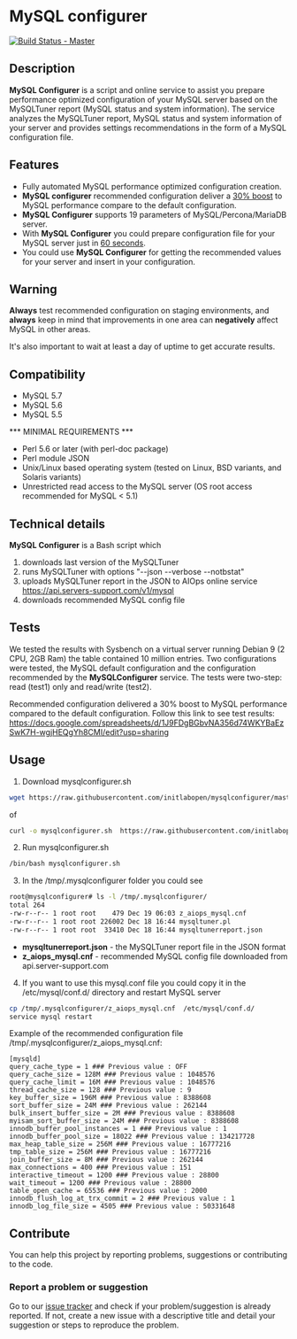 # MySQL configurer

[![Build Status - Master](https://travis-ci.com/initlabopen/mysqlconfigurer.svg?branch=master)](https://travis-ci.com/initlabopen/mysqlconfigurer)

## Description
**MySQL Configurer** is a script and online service to assist you prepare performance optimized configuration of your MySQL server based on the MySQLTuner report (MySQL status and system information). The service analyzes the MySQLTuner report, MySQL status and system information of your server and provides settings recommendations in the form of a MySQL configuration file.

## Features
- Fully automated MySQL performance optimized configuration creation. 
- **MySQL configurer** recommended configuration deliver a [30% boost](#Tests) to MySQL performance compare to the default configuration.
- **MySQL Configurer** supports 19 parameters of MySQL/Percona/MariaDB server.
- With **MySQL Configurer** you could prepare configuration file for your MySQL server just in [60 seconds](https://youtu.be/QluJpSl6dGk).
- You could use **MySQL Configurer** for getting the recommended values for your server and insert in your configuration.

## Warning
**Always** test recommended configuration on staging environments, and **always** keep in mind that improvements in one area can **negatively** affect MySQL in other areas.

It's also important to wait at least a day of uptime to get accurate results.

## Compatibility
- MySQL 5.7
- MySQL 5.6
- MySQL 5.5

*** MINIMAL REQUIREMENTS ***
- Perl 5.6 or later (with perl-doc package)
- Perl module JSON
- Unix/Linux based operating system (tested on Linux, BSD variants, and Solaris variants)
- Unrestricted read access to the MySQL server (OS root access recommended for MySQL < 5.1)

## Technical details
**MySQL Configurer** is a Bash script which
1. downloads last version of the MySQLTuner
2. runs MySQLTuner with options "--json --verbose --notbstat"
3. uploads MySQLTuner report in the JSON to AIOps online service https://api.servers-support.com/v1/mysql
4. downloads recommended MySQL config file

## Tests
We tested the results with Sysbench on a virtual server running Debian 9 (2 CPU, 2GB Ram) the table contained 10 million entries.
Two configurations were tested, the MySQL default configuration and the configuration recommended by the **MySQLConfigurer** service. The tests were two-step: read (test1) only and read/write (test2).

Recommended configuration delivered a 30% boost to MySQL performance compared to the default configuration. Follow this link to see test results:
https://docs.google.com/spreadsheets/d/1J9FDgBGbvNA356d74WKYBaEzSwK7H-wgjHEQgYh8CMI/edit?usp=sharing


## Usage
1. Download mysqlconfigurer.sh
```bash
wget https://raw.githubusercontent.com/initlabopen/mysqlconfigurer/master/mysqlconfigurer.sh
```
of 
```bash
curl -o mysqlconfigurer.sh  https://raw.githubusercontent.com/initlabopen/mysqlconfigurer/master/mysqlconfigurer.sh
```
2. Run mysqlconfigurer.sh
```bash
/bin/bash mysqlconfigurer.sh
```
3. In the /tmp/.mysqlconfigurer folder you could see
```bash
root@mysqlconfigurer# ls -l /tmp/.mysqlconfigurer/
total 264
-rw-r--r-- 1 root root    479 Dec 19 06:03 z_aiops_mysql.cnf
-rw-r--r-- 1 root root 226002 Dec 18 16:44 mysqltuner.pl
-rw-r--r-- 1 root root  33410 Dec 18 16:44 mysqltunerreport.json
```
- **mysqltunerreport.json** - the MySQLTuner report file in the JSON format
- **z_aiops_mysql.cnf** - recommended MySQL config file downloaded from api.server-support.com

4. If you want to use this mysql.conf file you could copy it in the /etc/mysql/conf.d/ directory and restart MySQL server
```bash
cp /tmp/.mysqlconfigurer/z_aiops_mysql.cnf  /etc/mysql/conf.d/
service mysql restart
```

Example of the recommended configuration file /tmp/.mysqlconfigurer/z_aiops_mysql.cnf:
```
[mysqld]
query_cache_type = 1 ### Previous value : OFF
query_cache_size = 128M ### Previous value : 1048576
query_cache_limit = 16M ### Previous value : 1048576
thread_cache_size = 128 ### Previous value : 9
key_buffer_size = 196M ### Previous value : 8388608
sort_buffer_size = 24M ### Previous value : 262144
bulk_insert_buffer_size = 2M ### Previous value : 8388608
myisam_sort_buffer_size = 24M ### Previous value : 8388608
innodb_buffer_pool_instances = 1 ### Previous value : 1
innodb_buffer_pool_size = 18022 ### Previous value : 134217728
max_heap_table_size = 256M ### Previous value : 16777216
tmp_table_size = 256M ### Previous value : 16777216
join_buffer_size = 8M ### Previous value : 262144
max_connections = 400 ### Previous value : 151
interactive_timeout = 1200 ### Previous value : 28800
wait_timeout = 1200 ### Previous value : 28800
table_open_cache = 65536 ### Previous value : 2000
innodb_flush_log_at_trx_commit = 2 ### Previous value : 1
innodb_log_file_size = 4505 ### Previous value : 50331648
```

## Contribute

You can help this project by reporting problems, suggestions or contributing to the code.

### Report a problem or suggestion

Go to our [issue tracker](https://github.com/initlabopen/mysqlconfigurer/issues) and check if your problem/suggestion is already reported. If not, create a new issue with a descriptive title and detail your suggestion or steps to reproduce the problem.
